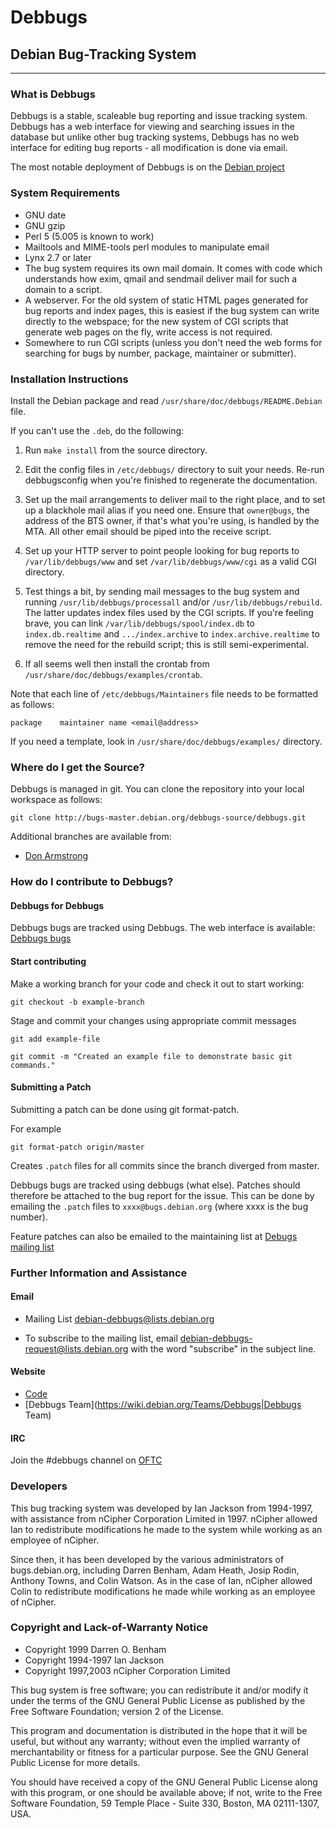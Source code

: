 # Debbugs #

## Debian Bug-Tracking System ##

********************************

### What is Debbugs ###
Debbugs is a stable, scaleable bug reporting and issue tracking system. Debbugs has a web interface for viewing and searching issues in the database but unlike other bug tracking systems, Debbugs has no web interface for editing bug reports - all modification is done via email.

The most notable deployment of Debbugs is on the [Debian project](https://www.debian.org/Bugs/)

### System Requirements ###

 * GNU date
 * GNU gzip
 * Perl 5 (5.005 is known to work)
 * Mailtools and MIME-tools perl modules to manipulate email
 * Lynx 2.7 or later
 * The bug system requires its own mail domain. It comes with code
   which understands how exim, qmail and sendmail deliver mail for such a
   domain to a script.
 * A webserver. For the old system of static HTML pages generated for
   bug reports and index pages, this is easiest if the bug system can
   write directly to the webspace; for the new system of CGI scripts
   that generate web pages on the fly, write access is not required.
 * Somewhere to run CGI scripts (unless you don't need the web forms for
   searching for bugs by number, package, maintainer or submitter).

### Installation Instructions ###

Install the Debian package and read `/usr/share/doc/debbugs/README.Debian` file.

If you can't use the `.deb`, do the following:

1. Run `make install` from the source directory.

2. Edit the config files in `/etc/debbugs/` directory to suit your needs.
   Re-run debbugsconfig when you're finished to regenerate the documentation.

3. Set up the mail arrangements to deliver mail to the right place, and to set
   up a blackhole mail alias if you need one.  Ensure that `owner@bugs`, the
   address of the BTS owner, if that's what you're using, is handled by the MTA.
   All other email should be piped into the receive script.

4. Set up your HTTP server to point people looking for bug reports to
   `/var/lib/debbugs/www` and set `/var/lib/debbugs/www/cgi` as a valid CGI
   directory.

5. Test things a bit, by sending mail messages to the bug system and running
   `/usr/lib/debbugs/processall` and/or `/usr/lib/debbugs/rebuild`.  The latter
   updates index files used by the CGI scripts.  If you're feeling brave, you
   can link `/var/lib/debbugs/spool/index.db` to `index.db.realtime` and
   `.../index.archive` to `index.archive.realtime` to remove the need for the
   rebuild script; this is still semi-experimental.

6. If all seems well then install the crontab from
   `/usr/share/doc/debbugs/examples/crontab`.

Note that each line of `/etc/debbugs/Maintainers` file needs to be formatted as
follows: 

    package    maintainer name <email@address>

If you need a template, look in `/usr/share/doc/debbugs/examples/` directory.

### Where do I get the Source? ###

Debbugs is managed in git. You can clone the repository into your local
workspace as follows:

    git clone http://bugs-master.debian.org/debbugs-source/debbugs.git

Additional branches are available from:

 * [Don Armstrong](http://git.donarmstrong.com/debbugs.git/)

### How do I contribute to Debbugs? ###
 
#### Debbugs for Debbugs ####

Debbugs bugs are tracked using Debbugs. The web interface is available:
[Debbugs bugs](https://bugs.debian.org/cgi-bin/pkgreport.cgi?repeatmerged=no&src=debbugs)

#### Start contributing ####

Make a working branch for your code and check it out to start working:

    git checkout -b example-branch

Stage and commit your changes using appropriate commit messages

    git add example-file

    git commit -m "Created an example file to demonstrate basic git commands."

#### Submitting a Patch ####

Submitting a patch can be done using git format-patch.

For example

    git format-patch origin/master

Creates `.patch` files for all commits since the branch diverged from master.

Debbugs bugs are tracked using debbugs (what else). Patches should therefore be
attached to the bug report for the issue. This can be done by emailing the
`.patch` files to `xxxx@bugs.debian.org` (where xxxx is the bug number).

Feature patches can also be emailed to the maintaining list at 
[Debugs mailing list](debian-debbugs@lists.debian.org)

### Further Information and Assistance ###

#### Email ####

* Mailing List <debian-debbugs@lists.debian.org> 

* To subscribe to the mailing list, email
  <debian-debbugs-request@lists.debian.org> with the word "subscribe" in the
  subject line.

#### Website ####

   * [Code](https://bugs.debian.org/debbugs-source/debbugs.git/)
   * [Debbugs Team](https://wiki.debian.org/Teams/Debbugs|Debbugs Team)

#### IRC ####

Join the #debbugs channel on [OFTC](irc.oftc.net)

### Developers ###

This bug tracking system was developed by Ian Jackson from 1994-1997,
with assistance from nCipher Corporation Limited in 1997. nCipher allowed
Ian to redistribute modifications he made to the system while working as an
employee of nCipher.

Since then, it has been developed by the various administrators of
bugs.debian.org, including Darren Benham, Adam Heath, Josip Rodin, Anthony
Towns, and Colin Watson. As in the case of Ian, nCipher allowed Colin to
redistribute modifications he made while working as an employee of nCipher.

### Copyright and Lack-of-Warranty Notice ###

 * Copyright 1999 Darren O. Benham
 * Copyright 1994-1997 Ian Jackson
 * Copyright 1997,2003 nCipher Corporation Limited

This bug system is free software; you can redistribute it and/or modify it
under the terms of the GNU General Public License as published by the Free
Software Foundation; version 2 of the License.

This program and documentation is distributed in the hope that it will be
useful, but without any warranty; without even the implied warranty of
merchantability or fitness for a particular purpose. See the GNU General
Public License for more details.

You should have received a copy of the GNU General Public License along
with this program, or one should be available above; if not, write to the
Free Software Foundation, 59 Temple Place - Suite 330, Boston, MA
02111-1307, USA.
